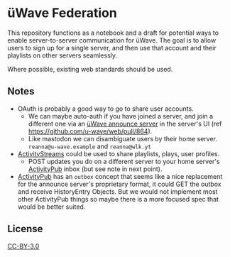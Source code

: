 # üWave Federation

This repository functions as a notebook and a draft for potential ways to enable server-to-server communication for üWave. The goal is to allow users to sign up for a single server, and then use that account and their playlists on other servers seamlessly.

Where possible, existing web standards should be used.

## Notes

- OAuth is probably a good way to go to share user accounts.
  - We can maybe auto-auth if you have joined a server, and join a different one via an [üWave announce server](https://github.com/u-wave/hub) in the server's UI (ref https://github.com/u-wave/web/pull/864).
  - Like mastodon we can disambiguate users by their home server. `reanna@u-wave.example` and `reanna@wlk.yt`
- [ActivityStreams](./activitystreams) could be used to share playlists, plays, user profiles.
  - POST updates you do on a different server to your home server's [ActivityPub][] inbox (but see note in next point).
- [ActivityPub][] has an `outbox` concept that seems like a nice replacement for the announce server's proprietary format, it could GET the outbox and receive HistoryEntry Objects. But we would not implement most other ActivityPub things so maybe there is a more focused spec that would be better suited.

## License

[CC-BY-3.0](https://creativecommons.org/licenses/by/3.0/)

[ActivityPub]: https://www.w3.org/TR/activitypub/

